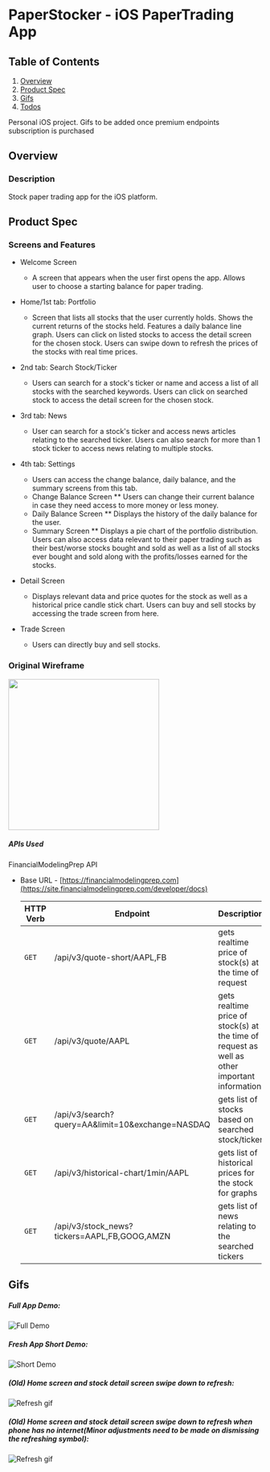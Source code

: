 # PaperStocker - iOS PaperTrading App

## Table of Contents
1. [Overview](#Overview)
2. [Product Spec](#Product-Spec)
3. [Gifs](#Gifs)
4. [Todos](#Todos)

Personal iOS project. Gifs to be added once premium endpoints subscription is purchased


## Overview
### Description
Stock paper trading app for the iOS platform. 

## Product Spec
### Screens and Features

* Welcome Screen
    * A screen that appears when the user first opens the app. Allows user to choose a starting balance for paper trading.
* Home/1st tab: Portfolio
    * Screen that lists all stocks that the user currently holds. Shows the current returns of the stocks held. Features a daily balance line graph. Users can click on listed stocks to access the detail screen for the chosen stock. Users can swipe down to refresh the prices of the stocks with real time prices. 
* 2nd tab: Search Stock/Ticker
    * Users can search for a stock's ticker or name and access a list of all stocks with the searched keywords. Users can click on searched stock to access the detail screen for the chosen stock. 
* 3rd tab: News
    *  User can search for a stock's ticker and access news articles relating to the searched ticker. Users can also search for more than 1 stock ticker to access news relating to multiple stocks. 
* 4th tab: Settings
    * Users can access the change balance, daily balance, and the summary screens from this tab. 
    * Change Balance Screen
      ** Users can change their current balance in case they need access to more money or less money.
    * Daily Balance Screen
      ** Displays the history of the daily balance for the user. 
    * Summary Screen
      ** Displays a pie chart of the portfolio distribution. Users can also access data relevant to their paper trading such as their best/worse stocks bought and sold as well as a list of all stocks ever bought and sold along with the profits/losses earned for the stocks.

* Detail Screen
    * Displays relevant data and price quotes for the stock as well as a historical price candle stick chart. Users can buy and sell stocks by accessing the trade screen from here.
* Trade Screen
    * Users can directly buy and sell stocks.
    
    
### Original Wireframe
<img src="https://github.com/Jimmy-2/PaperStocker/blob/main/gifs/OriginalWireframe.png?raw=true" height=300>

##### APIs Used
FinancialModelingPrep API
- Base URL - [https://financialmodelingprep.com](https://site.financialmodelingprep.com/developer/docs)

   HTTP Verb | Endpoint | Description
   ----------|----------|------------
    `GET`    | /api/v3/quote-short/AAPL,FB | gets realtime price of stock(s) at the time of request
    `GET`    | /api/v3/quote/AAPL | gets realtime price of stock(s) at the time of request as well as other important information
    `GET`    | /api/v3/search?query=AA&limit=10&exchange=NASDAQ | gets list of stocks based on searched stock/ticker
    `GET`    | /api/v3/historical-chart/1min/AAPL | gets list of historical prices for the stock for graphs
    `GET`    | /api/v3/stock_news?tickers=AAPL,FB,GOOG,AMZN | gets list of news relating to the searched tickers
    
    

## Gifs
##### Full App Demo:

<img src='https://github.com/Jimmy-2/PaperStocker/blob/main/gifs/appDemoOldApp.gif?raw=true' title='Full Demo' width='' alt='Full Demo' />

##### Fresh App Short Demo:

<img src='https://github.com/Jimmy-2/PaperStocker/blob/main/gifs/appDemoNewApp.gif?raw=true' title='Short Demo' width='' alt='Short Demo' />

##### (Old) Home screen and stock detail screen swipe down to refresh:

<img src='https://raw.githubusercontent.com/Jimmy-2/PaperStocker/main/gifs/Refresh1.gif' title='Refresh gif' width='' alt='Refresh gif' />

##### (Old) Home screen and stock detail screen swipe down to refresh when phone has no internet(Minor adjustments need to be made on dismissing the refreshing symbol):

<img src='https://raw.githubusercontent.com/Jimmy-2/PaperStocker/main/gifs/IfNoInternet.gif' title='Refresh gif' width='' alt='Refresh gif' />

